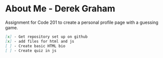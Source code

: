# About Me - Derek Graham
Assignment for Code 201 to create a personal profile page with a guessing game.
```markdown
[x] - Get repository set up on github
[x] - add files for html and js
[ ] - Create basic HTML bio
[ ] - Create quiz in js
```
